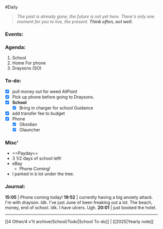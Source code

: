 #Daily
>*The past is already gone, the future is not yet here. There's only one moment for you to live, the present.*
>***Think often, act well.***
### Events:

### Agenda:
1. School
2. Home
	For phone
3. Draysons (SO)
### To-do:
- [x] pull money out for weed
	*AllPoint*
- [x] Pick up phone before going to Draysons.
- [x] **School**
	- [x] Bring in charger for school
		Guidance
- [x] add transfer fee to budget
- [x] Phone
	- [x] Obsidian
	- [x] Olauncher
### Misc'
- ==Payday==
- 3 1/2 days of school left!
- eBay
	- Phone Coming!
- I parked in b lot under the tree. 
### Journal:
**15:05** | Phone coming today!
**19:52** | currently having a big anxiety attack. I'm with drayson. Idk. I've just June of been freaking out a lot. The beach, money, end of school. Idk. I have ulcers. Ugh.
**20:01** | just booked the hotel.

---
[[4 Other/4 v'lt archive/School/Todo|School To-do]] | [[2025|Yearly note]]
